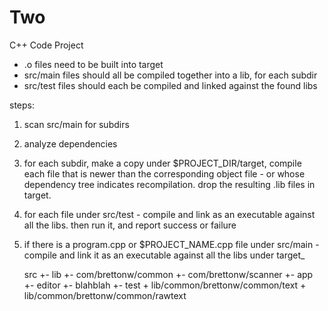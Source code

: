 # Two
C++ Code Project

- .o files need to be built into target
- src/main files should all be compiled together into a lib, for each subdir
- src/test files should each be compiled and linked against the found libs

steps:
1. scan src/main for subdirs
2. analyze dependencies
3. for each subdir, make a copy under $PROJECT_DIR/target, compile each file that is newer
   than the corresponding object file - or whose dependency tree indicates recompilation.
   drop the resulting .lib files in target.
4. for each file under src/test - compile and link as an executable against all the libs.
   then run it, and report success or failure
5. if there is a program.cpp or $PROJECT_NAME.cpp file under src/main - compile and link it
   as an executable against all the libs under target_

	src
	 +-	lib
	     +- com/brettonw/common
	     +- com/brettonw/scanner
	 +- app
	     +- editor
	     +- blahblah
	 +- test
	     + lib/common/brettonw/common/text
	     + lib/common/brettonw/common/rawtext
